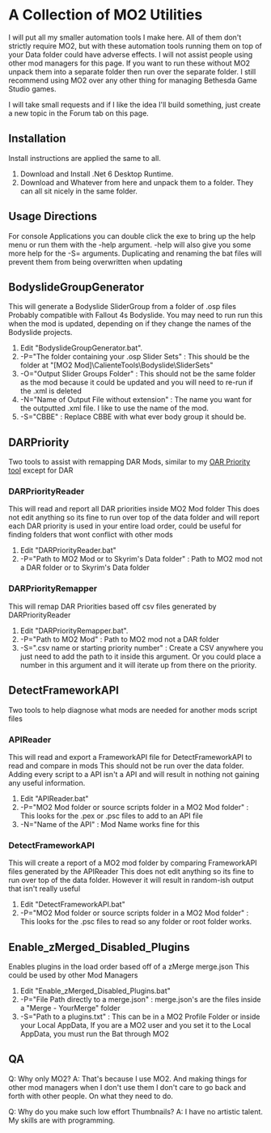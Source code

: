 # A Collection of MO2 Utilities
I will put all my smaller automation tools I make here. All of them don't strictly require MO2, but with these automation tools running them on top of your Data folder could have adverse effects. I will not assist people using other mod managers for this page. If you want to run these without MO2 unpack them into a separate folder then run over the separate folder. I still recommend using MO2 over any other thing for managing Bethesda Game Studio games.

I will take small requests and if I like the idea I'll build something, just create a new topic in the Forum tab on this page.

## Installation
Install instructions are applied the same to all.
1. Download and Install .Net 6 Desktop Runtime.
2. Download and Whatever from here and unpack them to a folder. They can all sit nicely in the same folder.

## Usage Directions
For console Applications you can double click the exe to bring up the help menu or run them with the -help argument.
-help will also give you some more help for the -S= arguments.
Duplicating and renaming the bat files will prevent them from being overwritten when updating

## BodyslideGroupGenerator
This will generate a Bodyslide SliderGroup from a folder of .osp files
Probably compatible with Fallout 4s Bodyslide.
You may need to run run this when the mod is updated, depending on if they change the names of the Bodyslide projects.
1. Edit "BodyslideGroupGenerator.bat".
2. -P="The folder containing your .osp Slider Sets" : This should be the folder at "[MO2 Mod]\CalienteTools\Bodyslide\SliderSets"
3. -O="Output Slider Groups Folder" : This should not be the same folder as the mod because it could be updated and you will need to re-run if the .xml is deleted
4. -N="Name of Output File without extension" : The name you want for the outputted .xml file. I like to use the name of the mod.
5. -S="CBBE" : Replace CBBE with what ever body group it should be.

## DARPriority
Two tools to assist with remapping DAR Mods, similar to my [OAR Priority tool](https://www.nexusmods.com/skyrimspecialedition/mods/93992) except for DAR

### DARPriorityReader
This will read and report all DAR priorities inside MO2 Mod folder
This does not edit anything so its fine to run over top of the data folder and will report each DAR priority is used in your entire load order, could be useful for finding folders that wont conflict with other mods
1. Edit "DARPriorityReader.bat"
2. -P="Path to MO2 Mod or to Skyrim's Data folder" : Path to MO2 mod not a DAR folder or to Skyrim's Data folder

### DARPriorityRemapper
This will remap DAR Priorities based off csv files generated by DARPriorityReader
1. Edit "DARPriorityRemapper.bat".
2. -P="Path to MO2 Mod" : Path to MO2 mod not a DAR folder
3. -S=".csv name or starting priority number" : Create a CSV anywhere you just need to add the path to it inside this argument. Or you could place a number in this argument and it will iterate up from there on the priority.

## DetectFrameworkAPI
Two tools to help diagnose what mods are needed for another mods script files

### APIReader
This will read and export a FrameworkAPI file for DetectFrameworkAPI to read and compare in mods
This should not be run over the data folder. Adding every script to a API isn't a API and will result in nothing not gaining any useful information.
1. Edit "APIReader.bat"
2. -P="MO2 Mod folder or source scripts folder in a MO2 Mod folder" : This looks for the .pex or .psc files to add to an API file
3. -N="Name of the API" : Mod Name works fine for this

### DetectFrameworkAPI
This will create a report of a MO2 mod folder by comparing FrameworkAPI files generated by the APIReader
This does not edit anything so its fine to run over top of the data folder. However it will result in random-ish output that isn't really useful
1. Edit "DetectFrameworkAPI.bat"
2. -P="MO2 Mod folder or source scripts folder in a MO2 Mod folder" : This looks for the .psc files to read so any folder or root folder works.

## Enable_zMerged_Disabled_Plugins
Enables plugins in the load order based off of a zMerge merge.json
This could be used by other Mod Managers
1. Edit "Enable_zMerged_Disabled_Plugins.bat"
2. -P="File Path directly to a merge.json" : merge.json's are the files inside a "Merge - YourMerge" folder
3. -S="Path to a plugins.txt" : This can be in a MO2 Profile Folder or inside your Local AppData, If you are a MO2 user and you set it to the Local AppData, you must run the Bat through MO2

## QA
Q: Why only MO2?
A: That's because I use MO2. And making things for other mod managers when I don't use them I don't care to go back and forth with other people. On what they need to do.

Q: Why do you make such low effort Thumbnails?
A: I have no artistic talent. My skills are with programming.
